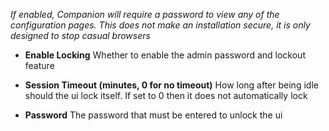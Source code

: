 _If enabled, Companion will require a password to view any of the configuration pages. This does not make an installation secure, it is only designed to stop casual browsers_

- **Enable Locking**
  Whether to enable the admin password and lockout feature

- **Session Timeout (minutes, 0 for no timeout)**
  How long after being idle should the ui lock itself. If set to 0 then it does not automatically lock

- **Password**
  The password that must be entered to unlock the ui
